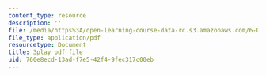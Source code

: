 ```yaml
---
content_type: resource
description: ''
file: /media/https%3A/open-learning-course-data-rc.s3.amazonaws.com/6-041-probabilistic-systems-analysis-and-applied-probability-fall-2010/760e8ecd13adf7e542f49fec317c00eb_gMTiAeE0NCw.pdf
file_type: application/pdf
resourcetype: Document
title: 3play pdf file
uid: 760e8ecd-13ad-f7e5-42f4-9fec317c00eb
---
```

